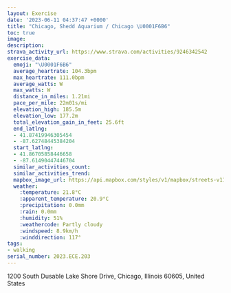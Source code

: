 ```yaml
---
layout: Exercise
date: '2023-06-11 04:37:47 +0000'
title: "Chicago, Shedd Aquarium / Chicago \U0001F6B6"
toc: true
image:
description:
strava_activity_url: https://www.strava.com/activities/9246342542
exercise_data:
  emoji: "\U0001F6B6"
  average_heartrate: 104.3bpm
  max_heartrate: 111.0bpm
  average_watts: W
  max_watts: W
  distance_in_miles: 1.21mi
  pace_per_mile: 22m01s/mi
  elevation_high: 185.5m
  elevation_low: 177.2m
  total_elevation_gain_in_feet: 25.6ft
  end_latlng:
  - 41.87419946305454
  - -87.62748445384204
  start_latlng:
  - 41.86705858446658
  - -87.61490447446704
  similar_activities_count:
  similar_activities_trend:
  mapbox_image_url: https://api.mapbox.com/styles/v1/mapbox/streets-v11/static/path-5+787af2-1.0(kkp~F%7CqwuO%5DAOG%5DUWG%5BD%5BGoA%40eBDO%40e%40AYEyBBWBwAAa%40%40OBGLONMFKBsEBg%40BGDEj%40MRCT%3FrCB%60CAj%40%40b%40Al%40BdDC%60BLzA%40%60%40DfO%40t%40Bj%40%3FbAFp%40Px%40DZ%40h%40Gf%40),pin-s-s+e5b22e(-87.61647,41.86822),pin-s-f+89ae00(-87.62553000000001,41.87311999999998)/auto/800x800?access_token=pk.eyJ1Ijoiam9zaGJlY2ttYW4iLCJhIjoiY205eWR2aDd1MWZ6djJrbXc4a3M0bWZleiJ9.XiG9OWkNcZk2QzjJbxLB4A
  weather:
    :temperature: 21.8°C
    :apparent_temperature: 20.9°C
    :precipitation: 0.0mm
    :rain: 0.0mm
    :humidity: 51%
    :weathercode: Partly cloudy
    :windspeed: 8.9km/h
    :winddirection: 117°
tags:
- walking
serial_number: 2023.ECE.203
---
```

1200 South Dusable Lake Shore Drive, Chicago, Illinois 60605, United States
